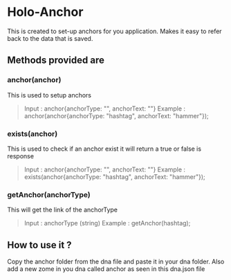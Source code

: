 # Holo-Anchor

This is created to set-up anchors for you application.
Makes it easy to refer back to the data that is saved.

## Methods provided are

### anchor(anchor)
This is used to setup  anchors
> Input : anchor{anchorType: "", anchorText: ""}
Example : anchor(anchor{anchorType: "hashtag", anchorText: "hammer"});

### exists(anchor)
This is used to check if an anchor exist it will return a true or false is response
> Input : anchor{anchorType: "", anchorText: ""}
Example : exists(anchor{anchorType: "hashtag", anchorText: "hammer"});

### getAnchor(anchorType)
This will get the link of the anchorType
> Input : anchorType  (string)
> Example : getAnchor(hashtag);


## How to use it ?

Copy the anchor folder from the dna file and paste it in your dna folder.
Also add a new zome in you dna called anchor as seen in this dna.json file
